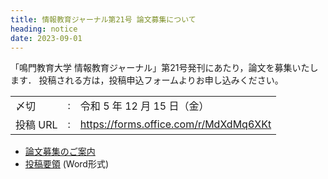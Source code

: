 ```yaml
---
title: 情報教育ジャーナル第21号 論文募集について
heading: notice
date: 2023-09-01
---
```


「鳴門教育大学 情報教育ジャーナル」第21号発刊にあたり，論文を募集いたします．
投稿される方は，投稿申込フォームよりお申し込みください。

||||
|-|-|-|
|〆切|:|令和 5 年 12 月 15 日（金）|
|投稿 URL|:| https://forms.office.com/r/MdXdMq6XKt |


* [論文募集のご案内](journal-toukouboshuu_2023.pdf)
* [投稿要領](journal-toukouyouryou_2023.docx) (Word形式)

